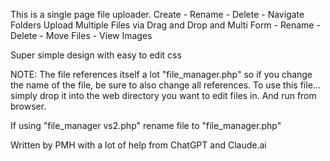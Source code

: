 This is a single page file uploader.
Create - Rename - Delete - Navigate Folders
Upload Multiple Files via Drag and Drop and Multi Form - 
Rename - Delete - Move Files - View Images

Super simple design with easy to edit css

NOTE:
The file references itself a lot "file_manager.php" so if you change the name of the file, be sure to also change all references.
To use this file... simply drop it into the web directory you want to edit files in. And run from browser.

If using "file_manager vs2.php" rename file to  "file_manager.php"

Written by PMH with a lot of help from ChatGPT and Claude.ai
